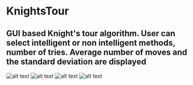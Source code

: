 # KnightsTour

## GUI based Knight's tour algorithm.  User can select intelligent or non intelligent methods, number of tries.  Average number of moves and the standard deviation are displayed

![alt text](https://i.imgur.com/kbcAeDA.png)
![alt text](https://i.imgur.com/IriQuXS.png)
![alt text](https://i.imgur.com/7pC10JD.png)
![alt text](https://i.imgur.com/VL5ybhe.png)

